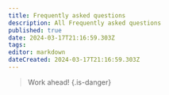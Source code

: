 ```yaml
---
title: Frequently asked questions
description: All Frequently asked questions
published: true
date: 2024-03-17T21:16:59.303Z
tags: 
editor: markdown
dateCreated: 2024-03-17T21:16:59.303Z
---
```


> Work ahead!
{.is-danger}
